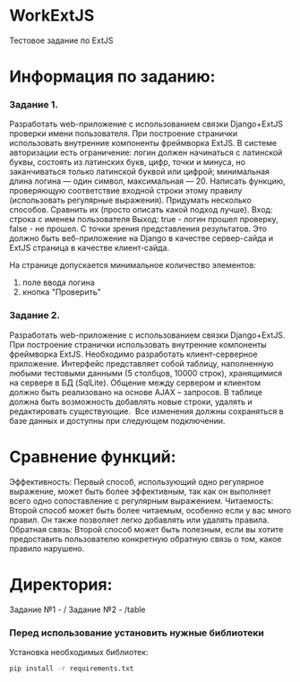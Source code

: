 # WorkExtJS
Тестовое задание по ExtJS

# Информация по заданию: 
### Задание 1.
Разработать web-приложение с использованием связки Django+ExtJS проверки имени пользователя. При построение странички использовать внутренние компоненты фреймворка ExtJS. 
В системе авторизации есть ограничение: логин должен начинаться с латинской буквы, состоять из латинских букв, цифр, точки и минуса, но заканчиваться только латинской буквой или цифрой; минимальная длина логина — один символ, максимальная — 20. Написать функцию, проверяющую соответствие входной строки этому правилу (использовать регулярные выражения). Придумать несколько способов. Сравнить их (просто описать какой подход лучше). 
Вход: строка с именем пользователя
Выход: true - логин прошел проверку, false - не прошел.
С точки зрения представления результатов.
Это должно быть веб-приложение на Django в качестве сервер-сайда и ExtJS страница в качестве клиент-сайда.

На странице допускается минимальное количество элементов:
1) поле ввода логина
2) кнопка "Проверить"

### Задание 2.
Разработать web-приложение с использованием связки Django+ExtJS. При построение странички использовать внутренние компоненты фреймворка ExtJS.
Необходимо разработать клиент-серверное приложение. Интерфейс представляет собой таблицу, наполненную любыми тестовыми данными (5 столбцов, 10000 строк), хранящимися на сервере в БД (SqlLite). 
Общение между сервером и клиентом должно быть реализовано на основе AJAX – запросов.
В таблице должна быть возможность добавлять новые строки, удалять и редактировать существующие.  
Все изменения должны сохраняться в базе данных и доступны при следующем подключении.


# Сравнение функций:
Эффективность: Первый способ, использующий одно регулярное выражение, может быть более эффективным, так как он выполняет всего одно сопоставление с регулярным выражением.
Читаемость: Второй способ может быть более читаемым, особенно если у вас много правил. Он также позволяет легко добавлять или удалять правила.
Обратная связь: Второй способ может быть полезным, если вы хотите предоставить пользователю конкретную обратную связь о том, какое правило нарушено.

# Директория:
Задание №1 - /
Задание №2 - /table

### Перед использование установить нужные библиотеки
Установка необходимых библиотек:
```sh
pip install -r requirements.txt
```
